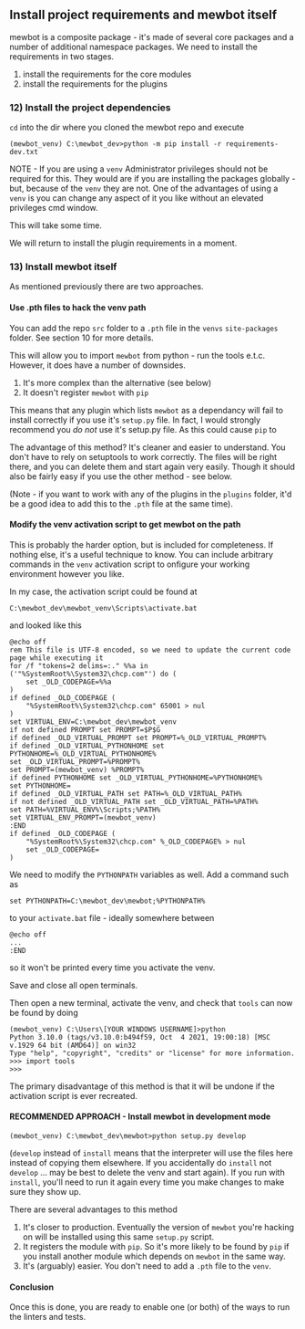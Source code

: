 <!--
SPDX-FileCopyrightText: 2023 Mewbot Developers <mewbot@quicksilver.london>

SPDX-License-Identifier: BSD-2-Clause
-->

## Install project requirements and mewbot itself

mewbot is a composite package - it's made of several core packages and a number of additional namespace packages.
We need to install the requirements in two stages.

1) install the requirements for the core modules
2) install the requirements for the plugins

### 12) Install the project dependencies

`cd` into the dir where you cloned the mewbot repo and execute

```shell
(mewbot_venv) C:\mewbot_dev>python -m pip install -r requirements-dev.txt
```

NOTE - If you are using a `venv` Administrator privileges should not be required for this. 
They would are if you are installing the packages globally - but, because of the `venv` they are not.
One of the advantages of using a `venv` is you can change any aspect of it you like without an elevated privileges cmd window.

This will take some time.

We will return to install the plugin requirements in a moment.

### 13) Install mewbot itself

As mentioned previously there are two approaches.

#### Use .pth files to hack the venv path

You can add the repo `src` folder to a `.pth` file in the `venvs` `site-packages` folder.
See section 10 for more details.

This will allow you to import `mewbot` from python - run the tools e.t.c.
However, it does have a number of downsides.
1) It's more complex than the alternative (see below)
2) It doesn't register `mewbot` with `pip`

This means that any plugin which lists `mewbot` as a dependancy will fail to install correctly if you use it's `setup.py` file.
In fact, I would strongly recommend you _do not_ use it's setup.py file.
As this could cause `pip` to 

The advantage of this method?
It's cleaner and easier to understand.
You don't have to rely on setuptools to work correctly.
The files will be right there, and you can delete them and start again very easily.
Though it should also be fairly easy if you use the other method - see below.

(Note - if you want to work with any of the plugins in the `plugins` folder, it'd be a good idea to add this to the `.pth` file at the same time).

#### Modify the venv activation script to get mewbot on the path

This is probably the harder option, but is included for completeness.
If nothing else, it's a useful technique to know.
You can include arbitrary commands in the `venv` activation script to onfigure your working environment however you like.

In my case, the activation script could be found at

```shell
C:\mewbot_dev\mewbot_venv\Scripts\activate.bat
```

and looked like this

```shell
@echo off
rem This file is UTF-8 encoded, so we need to update the current code page while executing it
for /f "tokens=2 delims=:." %%a in ('"%SystemRoot%\System32\chcp.com"') do (
    set _OLD_CODEPAGE=%%a
)
if defined _OLD_CODEPAGE (
    "%SystemRoot%\System32\chcp.com" 65001 > nul
)
set VIRTUAL_ENV=C:\mewbot_dev\mewbot_venv
if not defined PROMPT set PROMPT=$P$G
if defined _OLD_VIRTUAL_PROMPT set PROMPT=%_OLD_VIRTUAL_PROMPT%
if defined _OLD_VIRTUAL_PYTHONHOME set PYTHONHOME=%_OLD_VIRTUAL_PYTHONHOME%
set _OLD_VIRTUAL_PROMPT=%PROMPT%
set PROMPT=(mewbot_venv) %PROMPT%
if defined PYTHONHOME set _OLD_VIRTUAL_PYTHONHOME=%PYTHONHOME%
set PYTHONHOME=
if defined _OLD_VIRTUAL_PATH set PATH=%_OLD_VIRTUAL_PATH%
if not defined _OLD_VIRTUAL_PATH set _OLD_VIRTUAL_PATH=%PATH%
set PATH=%VIRTUAL_ENV%\Scripts;%PATH%
set VIRTUAL_ENV_PROMPT=(mewbot_venv) 
:END
if defined _OLD_CODEPAGE (
    "%SystemRoot%\System32\chcp.com" %_OLD_CODEPAGE% > nul
    set _OLD_CODEPAGE=
)
```
We need to modify the `PYTHONPATH` variables as well.
Add a command such as
```shell
set PYTHONPATH=C:\mewbot_dev\mewbot;%PYTHONPATH%
```
to your `activate.bat` file - ideally somewhere between
```shell
@echo off
...
:END
```

so it won't be printed every time you activate the venv.

Save and close all open terminals.

Then open a new terminal, activate the venv, and check that `tools` can now be found by doing
```shell
(mewbot_venv) C:\Users\[YOUR WINDOWS USERNAME]>python
Python 3.10.0 (tags/v3.10.0:b494f59, Oct  4 2021, 19:00:18) [MSC v.1929 64 bit (AMD64)] on win32
Type "help", "copyright", "credits" or "license" for more information.
>>> import tools
>>>
```
The primary disadvantage of this method is that it will be undone if the activation script is ever recreated.

#### RECOMMENDED APPROACH - Install mewbot in development mode

```shell
(mewbot_venv) C:\mewbot_dev\mewbot>python setup.py develop
```

(`develop` instead of `install` means that the interpreter will use the files here instead of copying them elsewhere.
If you accidentally do `install` not `develop` ... may be best to delete the venv and start again).
If you run with `install`, you'll need to run it again every time you make changes to make sure they show up.

There are several advantages to this method

1) It's closer to production. 
        Eventually the version of `mewbot` you're hacking on will be installed using this same `setup.py` script.
2) It registers the module with `pip`.
        So it's more likely to be found by `pip` if you install another module which depends on `mewbot` in the same way.
3) It's (arguably) easier.
        You don't need to add a `.pth` file to the `venv`.

#### Conclusion

Once this is done, you are ready to enable one (or both) of the ways to run the linters and tests.

